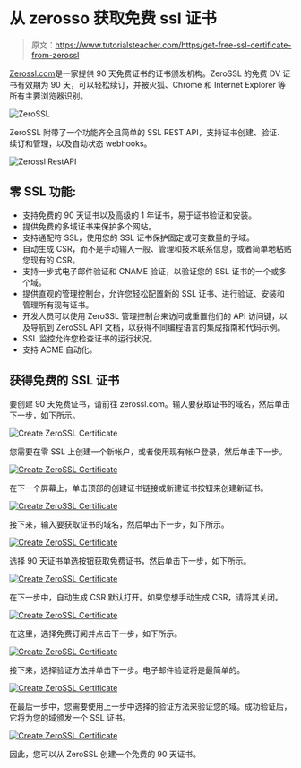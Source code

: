 # 从 zerosso 获取免费 ssl 证书

> 原文：<https://www.tutorialsteacher.com/https/get-free-ssl-certificate-from-zerossl>

[Zerossl.com](https://zerossl.com)是一家提供 90 天免费证书的证书颁发机构。ZeroSSL 的免费 DV 证书有效期为 90 天，可以轻松续订，并被火狐、Chrome 和 Internet Explorer 等所有主要浏览器识别。

![ZeroSSL](img/942b2a5722a7e97beda44eed37a6af52.png) 

ZeroSSL 附带了一个功能齐全且简单的 SSL REST API，支持证书创建、验证、续订和管理，以及自动状态 webhooks。

![Zerossl RestAPI](img/f4a0b177d5636db3cf5f669314791d1f.png) 

## 零 SSL 功能:

*   支持免费的 90 天证书以及高级的 1 年证书，易于证书验证和安装。
*   提供免费的多域证书来保护多个网站。
*   支持通配符 SSL，使用您的 SSL 证书保护固定或可变数量的子域。
*   自动生成 CSR，而不是手动输入一般、管理和技术联系信息，或者简单地粘贴您现有的 CSR。
*   支持一步式电子邮件验证和 CNAME 验证，以验证您的 SSL 证书的一个或多个域。
*   提供直观的管理控制台，允许您轻松配置新的 SSL 证书、进行验证、安装和管理所有现有证书。
*   开发人员可以使用 ZeroSSL 管理控制台来访问或重置他们的 API 访问键，以及导航到 ZeroSSL API 文档，以获得不同编程语言的集成指南和代码示例。
*   SSL 监控允许您检查证书的运行状况。
*   支持 ACME 自动化。

## 获得免费的 SSL 证书

要创建 90 天免费证书，请前往 zerossl.com。输入要获取证书的域名，然后单击下一步，如下所示。

![Create ZeroSSL Certificate](img/3efe7a96e9c7f4c84ed2dca4781a289b.png) 

您需要在零 SSL 上创建一个新帐户，或者使用现有帐户登录，然后单击下一步。

[<picture><source data-srcset="../../Content/images/https/create-certificate2.webp" type="image/webp"> <source data-srcset="../../Content/images/https/create-certificate2.PNG" type="image/png"> ![Create ZeroSSL Certificate](img/fec8346197af5ef4317cf3d9d6724118.png) </picture>](../../Content/images/https/create-certificate2.PNG) 

在下一个屏幕上，单击顶部的创建证书链接或新建证书按钮来创建新证书。

[<picture><source data-srcset="../../Content/images/https/create-certificate3.webp" type="image/webp"> <source data-srcset="../../Content/images/https/create-certificate3.PNG" type="image/png"> ![Create ZeroSSL Certificate](img/69cd593a9a89f28405a5fa73dc5f0a71.png) </picture>](../../Content/images/https/create-certificate3.PNG) 

接下来，输入要获取证书的域名，然后单击下一步，如下所示。

[<picture><source data-srcset="../../Content/images/https/create-certificate4.webp" type="image/webp"> <source data-srcset="../../Content/images/https/create-certificate4.PNG" type="image/png"> ![Create ZeroSSL Certificate](img/93447ce539af3e425475b1ab820c0213.png) </picture>](../../Content/images/https/create-certificate4.PNG) 

选择 90 天证书单选按钮获取免费证书，然后单击下一步，如下所示。

[<picture><source data-srcset="../../Content/images/https/create-certificate5.webp" type="image/webp"> <source data-srcset="../../Content/images/https/create-certificate5.PNG" type="image/png"> ![Create ZeroSSL Certificate](img/1d190da6dd68d5cf6d3a96c7ba1aaefd.png) </picture>](../../Content/images/https/create-certificate5.PNG) 

在下一步中，自动生成 CSR 默认打开。如果您想手动生成 CSR，请将其关闭。

[<picture><source data-srcset="../../Content/images/https/create-certificate6.webp" type="image/webp"> <source data-srcset="../../Content/images/https/create-certificate6.PNG" type="image/png"> ![Create ZeroSSL Certificate](img/8e2fea3654a22bbfbf35c2996f61258e.png) </picture>](../../Content/images/https/create-certificate6.PNG) 

在这里，选择免费订阅并点击下一步，如下所示。

[<picture><source data-srcset="../../Content/images/https/create-certificate7.webp" type="image/webp"> <source data-srcset="../../Content/images/https/create-certificate7.PNG" type="image/png"> ![Create ZeroSSL Certificate](img/6bce94a7dd3f73f3456433f3fef04186.png) </picture>](../../Content/images/https/create-certificate7.PNG) 

接下来，选择验证方法并单击下一步。电子邮件验证将是最简单的。

[<picture><source data-srcset="../../Content/images/https/create-certificate8.webp" type="image/webp"> <source data-srcset="../../Content/images/https/create-certificate8.PNG" type="image/png"> ![Create ZeroSSL Certificate](img/bbc5f4c2ab1bc0d7594af3166cb7936d.png) </picture>](../../Content/images/https/create-certificate8.PNG) 

在最后一步中，您需要使用上一步中选择的验证方法来验证您的域。成功验证后，它将为您的域颁发一个 SSL 证书。

[<picture><source data-srcset="../../Content/images/https/create-certificate9.webp" type="image/png"> <source data-srcset="../../Content/images/https/create-certificate9.PNG" type="image/png"> ![Create ZeroSSL Certificate](img/3c63f40bd57b874a7112ccec50f382a3.png) </picture>](../../Content/images/https/create-certificate9.PNG) 

因此，您可以从 ZeroSSL 创建一个免费的 90 天证书。